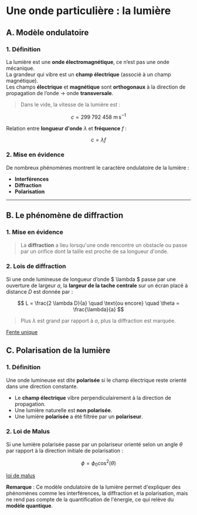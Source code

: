 # Une onde particulière : la lumière

## A. Modèle ondulatoire

### 1. Définition

La lumière est une **onde électromagnétique**, ce n’est pas une onde mécanique.  
La grandeur qui vibre est un **champ électrique** (associé à un champ magnétique).  
Les champs **électrique** et **magnétique** sont **orthogonaux** à la direction de propagation de l’onde → onde **transversale**.

> Dans le vide, la vitesse de la lumière est :

 
$$
c = 299\ 792\ 458\ \text{m} \, \text{s}^{-1} 
$$

Relation entre **longueur d'onde** $\lambda$ et **fréquence** $f$ :

$$ c = \lambda f $$

### 2. Mise en évidence

De nombreux phénomènes montrent le caractère ondulatoire de la lumière :
- **Interférences**
- **Diffraction**
- **Polarisation**

---

## B. Le phénomène de diffraction

### 1. Mise en évidence

> La **diffraction** a lieu lorsqu'une onde rencontre un obstacle ou passe par un orifice dont la taille est proche de sa longueur d'onde.

### 2. Lois de diffraction

Si une onde lumineuse de longueur d’onde $ \lambda $ passe par une ouverture de largeur $a$, la **largeur de la tache centrale** sur un écran placé à distance $D$ est donnée par :

$$ L = \frac{2 \lambda D}{a} \quad \text{ou encore} \quad \theta = \frac{\lambda}{a} $$

> Plus $\lambda$ est grand par rapport à $a$, plus la diffraction est marquée.

[Fente unique](image/diffraction_fente_unique.png)
## C. Polarisation de la lumière

### 1. Définition

Une onde lumineuse est dite **polarisée** si le champ électrique reste orienté dans une direction constante.

- Le **champ électrique** vibre perpendiculairement à la direction de propagation.
- Une lumière naturelle est **non polarisée**.
- Une lumière **polarisée** a été filtrée par un **polariseur**.

### 2. Loi de Malus

Si une lumière polarisée passe par un polariseur orienté selon un angle $\theta$ par rapport à la direction initiale de polarisation :

$$ 
\phi = \phi_0 \cos^2(\theta) 
$$

[loi de malus](image/malus.png)

**Remarque** : Ce modèle ondulatoire de la lumière permet d'expliquer des phénomènes comme les interférences, la diffraction et la polarisation, mais ne rend pas compte de la quantification de l'énergie, ce qui relève du **modèle quantique**.
